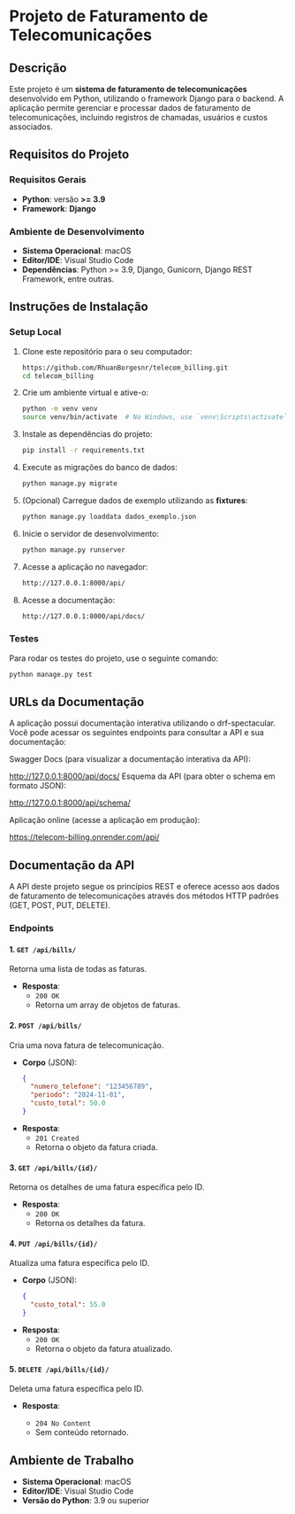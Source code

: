 # Projeto de Faturamento de Telecomunicações

## Descrição

Este projeto é um **sistema de faturamento de telecomunicações** desenvolvido em Python, utilizando o framework Django para o backend. A aplicação permite gerenciar e processar dados de faturamento de telecomunicações, incluindo registros de chamadas, usuários e custos associados.

## Requisitos do Projeto

### Requisitos Gerais

- **Python**: versão **>= 3.9**
- **Framework**: **Django**

### Ambiente de Desenvolvimento

- **Sistema Operacional**: macOS
- **Editor/IDE**: Visual Studio Code
- **Dependências**: Python >= 3.9, Django, Gunicorn, Django REST Framework, entre outras.

## Instruções de Instalação

### Setup Local

1. Clone este repositório para o seu computador:

   ```bash
   https://github.com/RhuanBorgesnr/telecom_billing.git
   cd telecom_billing
   ```

2. Crie um ambiente virtual e ative-o:

   ```bash
   python -m venv venv
   source venv/bin/activate  # No Windows, use `venv\Scripts\activate`
   ```

3. Instale as dependências do projeto:

   ```bash
   pip install -r requirements.txt
   ```

4. Execute as migrações do banco de dados:

   ```bash
   python manage.py migrate
   ```

5. (Opcional) Carregue dados de exemplo utilizando as **fixtures**:

   ```bash
   python manage.py loaddata dados_exemplo.json
   ```

6. Inicie o servidor de desenvolvimento:

   ```bash
   python manage.py runserver
   ```

7. Acesse a aplicação no navegador:

   ```bash
   http://127.0.0.1:8000/api/
   ```

8. Acesse a documentação:

   ```bash
   http://127.0.0.1:8000/api/docs/
   ```

### Testes

Para rodar os testes do projeto, use o seguinte comando:

```bash
python manage.py test
```

## URLs da Documentação

A aplicação possui documentação interativa utilizando o drf-spectacular. Você pode acessar os seguintes endpoints para consultar a API e sua documentação:

Swagger Docs (para visualizar a documentação interativa da API):

http://127.0.0.1:8000/api/docs/
Esquema da API (para obter o schema em formato JSON):

http://127.0.0.1:8000/api/schema/

Aplicação online (acesse a aplicação em produção):

https://telecom-billing.onrender.com/api/

## Documentação da API

A API deste projeto segue os princípios REST e oferece acesso aos dados de faturamento de telecomunicações através dos métodos HTTP padrões (GET, POST, PUT, DELETE).

### Endpoints

#### 1. `GET /api/bills/`

Retorna uma lista de todas as faturas.

- **Resposta**:
  - `200 OK`
  - Retorna um array de objetos de faturas.

#### 2. `POST /api/bills/`

Cria uma nova fatura de telecomunicação.

- **Corpo** (JSON):
  ```json
  {
    "numero_telefone": "123456789",
    "periodo": "2024-11-01",
    "custo_total": 50.0
  }
  ```
- **Resposta**:
  - `201 Created`
  - Retorna o objeto da fatura criada.

#### 3. `GET /api/bills/{id}/`

Retorna os detalhes de uma fatura específica pelo ID.

- **Resposta**:
  - `200 OK`
  - Retorna os detalhes da fatura.

#### 4. `PUT /api/bills/{id}/`

Atualiza uma fatura específica pelo ID.

- **Corpo** (JSON):
  ```json
  {
    "custo_total": 55.0
  }
  ```
- **Resposta**:
  - `200 OK`
  - Retorna o objeto da fatura atualizado.

#### 5. `DELETE /api/bills/{id}/`

Deleta uma fatura específica pelo ID.

- **Resposta**:

  - `204 No Content`
  - Sem conteúdo retornado.

## Ambiente de Trabalho

- **Sistema Operacional**: macOS
- **Editor/IDE**: Visual Studio Code
- **Versão do Python**: 3.9 ou superior
